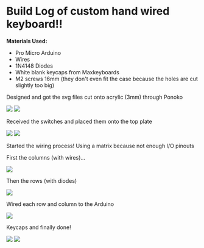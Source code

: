 # Build Log of custom hand wired keyboard!!

<b> Materials Used: </b>
<ul>
  <li> Pro Micro Arduino </li>
  <li> Wires </li>
  <li> 1N4148 Diodes </li>
  <li> White blank keycaps from Maxkeyboards </li>
  <li> M2 screws 16mm (they don't even fit the case because the holes are cut slightly too big) </li>
</ul>

<p> Designed and got the svg files cut onto acrylic (3mm) through Ponoko </p>

<img src="https://i.imgur.com/f5fYcVC.jpg">
<img src="https://i.imgur.com/oxag0tj.jpg">

<p> Received the switches and placed them onto the top plate </p>

<img src="https://i.imgur.com/cmhqvJU.jpg">
<img src="https://i.imgur.com/Sbd1Ozo.jpg">

<p> Started the wiring process! Using a matrix because not enough I/O pinouts </p>
<p> First the columns (with wires)... </p>
<img src="https://i.imgur.com/zBRhvDB.jpg">
<p> Then the rows (with diodes) </p>
<img src="https://i.imgur.com/gotZmfG.jpg">

<p> Wired each row and column to the Arduino </p>
<img src="https://i.imgur.com/w5n0C6L.jpg">

<p> Keycaps and finally done! </p>
<img src="https://i.imgur.com/7K0RqDY.jpg">
<img src="https://i.imgur.com/Rv9HT1Q.jpg">
